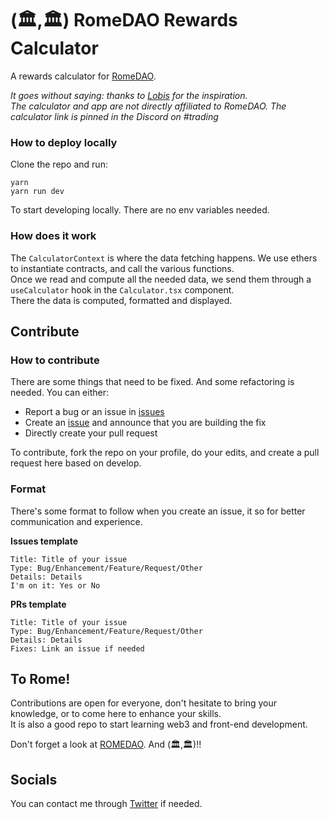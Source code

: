 
# (🏛️,🏛️) RomeDAO Rewards Calculator

A rewards calculator for [RomeDAO](https://romedao.finance).

*It goes without saying: thanks to [Lobis](https://github.com/LobisHQWorkspace) for the inspiration.*  
*The calculator and app are not directly affiliated to RomeDAO. The calculator link is pinned in the Discord on #trading*

### How to deploy locally

Clone the repo and run:

```
yarn
yarn run dev
```

To start developing locally.
There are no env variables needed.

### How does it work

The `CalculatorContext` is where the data fetching happens. We use ethers to instantiate contracts, and call the various functions.  
Once we read and compute all the needed data, we send them through a `useCalculator` hook in the `Calculator.tsx` component.  
There the data is computed, formatted and displayed.

## Contribute

### How to contribute
There are some things that need to be fixed. And some refactoring is needed. You can either:
- Report a bug or an issue in [issues](https://github.com/hanahem/romedao-calculator/issues)
- Create an [issue](https://github.com/hanahem/romedao-calculator/issues) and announce that you are building the fix
- Directly create your pull request

To contribute, fork the repo on your profile, do your edits, and create a pull request here based on develop.

### Format
There's some format to follow when you create an issue, it so for better communication and experience.

**Issues template**
```
Title: Title of your issue
Type: Bug/Enhancement/Feature/Request/Other
Details: Details
I'm on it: Yes or No
```

**PRs template**
```
Title: Title of your issue
Type: Bug/Enhancement/Feature/Request/Other
Details: Details
Fixes: Link an issue if needed
```

## To Rome!
Contributions are open for everyone, don't hesitate to bring your knowledge, or to come here to enhance your skills.  
It is also a good repo to start learning web3 and front-end development.

Don't forget a look at [ROMEDAO](https://romedao.finance).
And (🏛️,🏛️)!!

## Socials
You can contact me through [Twitter](https://twitter.com/0xethercake) if needed.
